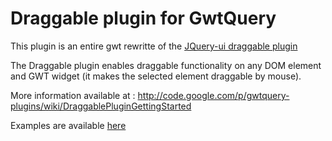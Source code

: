 Draggable plugin for GwtQuery
=============================
This plugin is an entire gwt rewritte of the [JQuery-ui draggable plugin](http://jqueryui.com/demos/draggable/)

The Draggable plugin enables draggable functionality on any DOM element and GWT widget (it makes the selected element draggable by mouse).

More information available at :  http://code.google.com/p/gwtquery-plugins/wiki/DraggablePluginGettingStarted

Examples are available [here](http://gwtquery-plugins.googlecode.com/svn/branches/draggable_1_0/demo/DraggableSample1/DraggableSample1.html)

